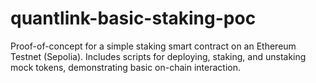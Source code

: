 # quantlink-basic-staking-poc
Proof-of-concept for a simple staking smart contract on an Ethereum Testnet (Sepolia). Includes scripts for deploying, staking, and unstaking mock tokens, demonstrating basic on-chain interaction.
